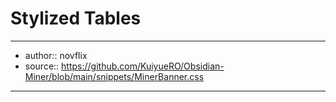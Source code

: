 # Stylized Tables

---

- author:: novflix
- source:: https://github.com/KuiyueRO/Obsidian-Miner/blob/main/snippets/MinerBanner.css

---

![]()

```css

```
